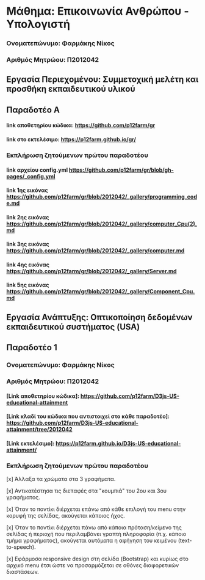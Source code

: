 # Μάθημα: Επικοινωνία Ανθρώπου - Υπολογιστή

### Ονοματεπώνυμο: Φαρμάκης Νίκος
### Αριθμός Μητρώου: Π2012042
## Εργασία Περιεχομένου: Συμμετοχική μελέτη και προσθήκη εκπαιδευτικού υλικού

## Παραδοτέο Α

#### link αποθετηρίου κώδικα: https://github.com/p12farm/gr
#### link στο εκτελέσιμο: https://p12farm.github.io/gr/

### Εκπλήρωση ζητούμενων πρώτου παραδοτέου

#### link  αρχείου config.yml https://github.com/p12farm/gr/blob/gh-pages/_config.yml

#### link 1ης εικόνας https://github.com/p12farm/gr/blob/2012042/_gallery/programming_code.md

#### link 2ης εικόνας https://github.com/p12farm/gr/blob/2012042/_gallery/computer_Cpu(2).md

#### link 3ης εικόνας https://github.com/p12farm/gr/blob/2012042/_gallery/computer.md

#### link 4ης εικόνας https://github.com/p12farm/gr/blob/2012042/_gallery/Server.md

#### link 5ης εικόνας https://github.com/p12farm/gr/blob/2012042/_gallery/Component_Cpu.md

## Εργασία Ανάπτυξης:  Οπτικοποίηση δεδομένων εκπαιδευτικού συστήματος (USA)

## Παραδοτέο 1
### Ονοματεπώνυμο: Φαρμάκης Νίκος
### Αριθμός Μητρώου: Π2012042
#### [Link αποθετηρίου κώδικα]: https://github.com/p12farm/D3js-US-educational-attainment

#### [Link κλαδί του κώδικα που αντιστοιχεί στο κάθε παραδοτέο]: https://github.com/p12farm/D3js-US-educational-attainment/tree/2012042

#### [Link εκτελέσιμο]: https://p12farm.github.io/D3js-US-educational-attainment/

### Εκπλήρωση ζητούμενων πρώτου παραδοτέου

[x] Άλλαξα τα χρώματα στα 3 γραφήματα.

[x] Αντικατέστησα τις διεπαφές στα "κουμπιά" του 2ου και 3ου γραφήματος.

[x] Όταν το ποντίκι διέρχεται επάνω από κάθε επιλογή του menu στην κορυφή της σελίδας, ακούγεται κάποιος ήχος.

[x] Όταν το ποντίκι διέρχεται πάνω από κάποια πρόταση/κείμενο της σελίδας ή περιοχή που περιλαμβάνει γραπτή πληροφορία (π.χ. κάποιο τμήμα     γραφήματος), ακούγεται αυτόματα η αφήγηση του κειμένου (text-to-speech).

[x] Εφάρμοσα responsive design στη σελίδα (Bootstrap) και κυρίως στο αρχικό menu έτσι ώστε να προσαρμόζεται σε οθόνες διαφορετικών διαστάσεων. 
